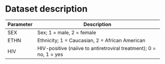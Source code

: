 # Dataset description
|Parameter | Description |
|--------|---------------|
| SEX    | Sex; 1 = male, 2 = female|
| ETHN    | Ethnicity; 1 = Caucasian, 2 = African American|
| HIV    | HIV-positive (naiive to antiretroviral treatment); 0 = no, 1 = yes|